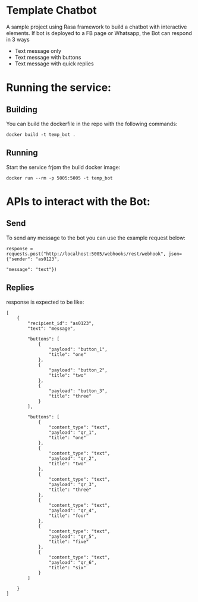 # Template Chatbot
A sample project using Rasa framework to build a chatbot with interactive elements.
If bot is deployed to a FB page or Whatsapp, the Bot can respond in 3 ways
- Text message only
- Text message with buttons
- Text message with quick replies
# Running the service:
## Building
You can build the dockerfile in the repo with the following commands:
```
docker build -t temp_bot .
```

## Running
Start the service frjom the build docker image:
```
docker run --rm -p 5005:5005 -t temp_bot
```

# APIs to interact with the Bot:
## Send
To send any message to the bot you can use the example request below:
```
response = requests.post("http://localhost:5005/webhooks/rest/webhook", json={"sender": "as0123",
 										                                      "message": "text"})
```

## Replies
response is expected to be like:
```
[
    {
        "recipient_id": "as0123",
        "text": "message",

        "buttons": [
            {
                "payload": "button_1",
                "title": "one"
            },
            {
                "payload": "button_2",
                "title": "two"
            },
            {
                "payload": "button_3",
                "title": "three"
            }
        ],

        "buttons": [
            {
                "content_type": "text",
                "payload": "qr_1",
                "title": "one"
            },
            {
                "content_type": "text",
                "payload": "qr_2",
                "title": "two"
            },
            {
                "content_type": "text",
                "payload": "qr_3",
                "title": "three"
            },
            {
                "content_type": "text",
                "payload": "qr_4",
                "title": "four"
            },
            {
                "content_type": "text",
                "payload": "qr_5",
                "title": "five"
            },
            {
                "content_type": "text",
                "payload": "qr_6",
                "title": "six"
            }
        ]

    }
]
```
